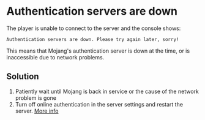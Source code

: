 # Authentication servers are down

The player is unable to connect to the server and the console shows:
``` 
Authentication servers are down. Please try again later, sorry!
```

This means that Mojang's authentication server is down at the time, or is inaccessible due to network problems.

## Solution
1. Patiently wait until Mojang is back in service or the cause of the network problem is gone
2. Turn off online authentication in the server settings and restart the server. <a href="/docs/Minecraft/Troubleshooting/login">More info</a>
